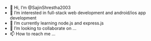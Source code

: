- 👋 Hi, I’m @SajinShrestha2003
- 👀 I’m interested in full-stack web development and android/ios app development
- 🌱 I’m currently learning node.js and express.js
- 💞️ I’m looking to collaborate on ...
- 📫 How to reach me ...
